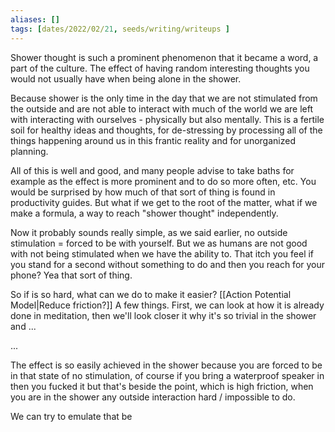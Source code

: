 ```yaml
---
aliases: []
tags: [dates/2022/02/21, seeds/writing/writeups ]
---
```

 Shower thought is such a prominent phenomenon that it became a word, a part of the culture. The effect of having random interesting thoughts you would not usually have when being alone in the shower.

 Because shower is the only time in the day that we are not stimulated from the outside and are not able to interact with much of the world we are left with interacting with ourselves - physically but also mentally. This is a fertile soil for healthy ideas and thoughts, for de-stressing by processing all of the things happening around us in this frantic reality and for unorganized planning. 

 All of this is well and good, and many people advise to take baths for example as the effect is more prominent and to do so more often, etc. You would be surprised by how much of that sort of thing is found in productivity guides. But what if we get to the root of the matter, what if we make a formula, a way to reach "shower thought" independently. 

 Now it probably sounds really simple, as we said earlier, no outside stimulation = forced to be with yourself. But we as humans are not good with not being stimulated when we have the ability to. That itch you feel if you stand for a second without something to do and then you reach for your phone? Yea that sort of thing.

 So if is so hard, what can we do to make it easier? [[Action Potential Model|Reduce friction?]] A few things. First, we can look at how it is already done in meditation, then we'll look closer it why it's so trivial in the shower and ...

 ...

 The effect is so easily achieved in the shower because you are forced to be in that state of no stimulation, of course if you bring a waterproof speaker in then you fucked it but that's beside the point, which is high friction, when you are in the shower any outside interaction hard / impossible to do. 

 We can try to emulate that be 
 
